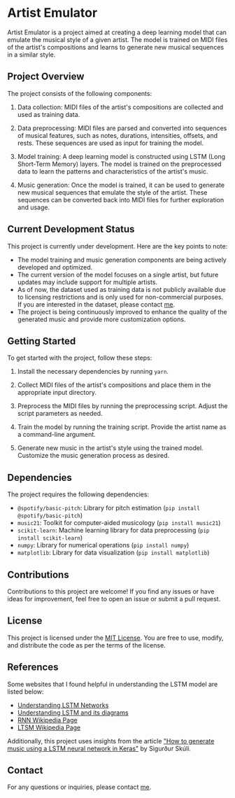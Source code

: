 # Artist Emulator

Artist Emulator is a project aimed at creating a deep learning model that can emulate the musical style of a given artist. The model is trained on MIDI files of the artist's compositions and learns to generate new musical sequences in a similar style.

## Project Overview

The project consists of the following components:

1. Data collection: MIDI files of the artist's compositions are collected and used as training data.

2. Data preprocessing: MIDI files are parsed and converted into sequences of musical features, such as notes, durations, intensities, offsets, and rests. These sequences are used as input for training the model.

3. Model training: A deep learning model is constructed using LSTM (Long Short-Term Memory) layers. The model is trained on the preprocessed data to learn the patterns and characteristics of the artist's music.

4. Music generation: Once the model is trained, it can be used to generate new musical sequences that emulate the style of the artist. These sequences can be converted back into MIDI files for further exploration and usage.

## Current Development Status

This project is currently under development. Here are the key points to note:

- The model training and music generation components are being actively developed and optimized.
- The current version of the model focuses on a single artist, but future updates may include support for multiple artists. 
- As of now, the dataset used as training data is not publicly available due to licensing restrictions and is only used for non-commercial purposes. If you are interested in the dataset, please contact [me](mailto:micahkepe@gmail.com).
- The project is being continuously improved to enhance the quality of the generated music and provide more customization options.

## Getting Started

To get started with the project, follow these steps:

1. Install the necessary dependencies by running `yarn`.

2. Collect MIDI files of the artist's compositions and place them in the appropriate input directory.

3. Preprocess the MIDI files by running the preprocessing script. Adjust the script parameters as needed.

4. Train the model by running the training script. Provide the artist name as a command-line argument.

5. Generate new music in the artist's style using the trained model. Customize the music generation process as desired.

## Dependencies

The project requires the following dependencies:

- `@spotify/basic-pitch`: Library for pitch estimation (`pip install @spotify/basic-pitch`)
- `music21`: Toolkit for computer-aided musicology (`pip install music21`)
- `scikit-learn`: Machine learning library for data preprocessing (`pip install scikit-learn`)
- `numpy`: Library for numerical operations (`pip install numpy`)
- `matplotlib`: Library for data visualization (`pip install matplotlib`)

## Contributions

Contributions to this project are welcome! If you find any issues or have ideas for improvement, feel free to open an issue or submit a pull request.

## License

This project is licensed under the [MIT License](LICENSE). You are free to use, modify, and distribute the code as per the terms of the license.


## References

Some websites that I found helpful in understanding the LSTM model are listed below:
- [Understanding LSTM Networks](https://colah.github.io/posts/2015-08-Understanding-LSTMs/)
- [Understanding LSTM and its diagrams](https://medium.com/mlreview/understanding-lstm-and-its-diagrams-37e2f46f1714)
- [RNN Wikipedia Page](https://en.wikipedia.org/wiki/Recurrent_neural_network)
- [LTSM Wikipedia Page](https://en.wikipedia.org/wiki/Long_short-term_memory)

Additionally, this project uses insights from the article ["How to generate music using a LSTM neural network in Keras"](https://towardsdatascience.com/how-to-generate-music-using-a-lstm-neural-network-in-keras-68786834d4c5) by Sigurður Skúli. 

## Contact

For any questions or inquiries, please contact [me](mailto:micahkepe@.com).

